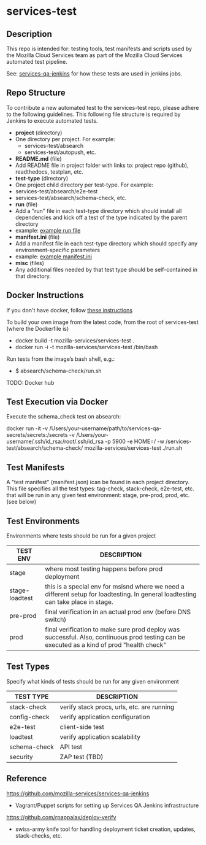 services-test
===================================

Description
----------------------

This repo is intended for: testing tools, test manifests and scripts used by the Mozilla Cloud Services team as part of the Mozilla Cloud Services automated test pipeline.

See: [services-qa-jenkins](https://github.com/mozilla-services/services-qa-jenkins) for how these tests are used in jenkins jobs.

Repo Structure
----------------------
To contribute a new automated test to the services-test repo, please adhere to the following guidelines.  This following file structure is required by Jenkins to execute automated tests.

* __project__ (directory)
 * One directory per project.  For example:
   * services-test/absearch
   * services-test/autopush, etc.
* __README.md__ (file) 
 * Add README file in project folder with links to: project repo (github), readthedocs, testplan, etc. 
* __test-type__ (directory)
 * One project child directory per test-type.  For example:
  * services-test/absearch/e2e-test
  * services-test/absearch/schema-check, etc.
* __run__ (file)
 * Add a "run" file in each test-type directory which should install all dependencies and kick off a test of the type indicated by the parent directory
 * example: [example run file](/demo/e2e-test/run)
* __manifest.ini__ (file)
 * Add a manifest file in each test-type directory which should specify any environment-specific parameters
  * example: [example manifest.ini](/demo/e2e-test/manifest.ini)
* __misc__ (files)
 * Any additional files needed by that test type should be self-contained in that directory.

Docker Instructions
----------------------

If you don't have docker, follow [these instructions](https://docs.docker.com/installation/mac/)

To build your own image from the latest code, from the root of services-test (where the Dockerfile is)
* docker build -t mozilla-services/services-test .
* docker run -i -t mozilla-services/services-test /bin/bash

Run tests from the image’s bash shell, e.g.:
* $ absearch/schema-check/run.sh

TODO: Docker hub

Test Execution via Docker
----------------------

Execute the schema_check test on absearch:

docker run -it -v /Users/your-username/path/to/services-qa-secrets/secrets:/secrets -v /Users/your-username/.ssh/id_rsa:/root/.ssh/id_rsa -p 5900 -e HOME=/ -w /services-test/absearch/schema-check/ mozilla-services/services-test ./run.sh


Test Manifests
----------------------

A "test manifest" (manifest.json) ican be found in each project directory.
This file specifies all the test types:
tag-check, stack-check, e2e-test, etc. that will be run in any given
test environment: stage, pre-prod, prod, etc.
(see below)


Test Environments
----------------------
Environments where tests should be run for a given project

 TEST ENV       |    DESCRIPTION
 ---------------|---------------------------------------------------
 stage          | where most testing happens before prod deployment
 stage-loadtest | this is a special env for msisnd where we need a different setup for loadtesting.  In general loadtesting can take place in stage.
 pre-prod       | final verification in an actual prod env (before DNS switch)
 prod           | final verification to make sure prod deploy was successful. Also, continuous prod testing can be executed as a kind of prod "health check"


Test Types
----------------------
Specify what kinds of tests should be run for any given environment

 TEST TYPE     | DESCRIPTION
 ------------- | -------------------------------------------
 stack-check   | verify stack procs, urls, etc. are running
 config-check  | verify application configuration
 e2e-test      | client-side test
 loadtest      | verify application scalability
 schema-check  | API test
 security      | ZAP test (TBD)


Reference
----------------------

https://github.com/mozilla-services/services-qa-jenkins
* Vagrant/Puppet scripts for setting up Services QA Jenkins infrastructure

https://github.com/rpappalax/deploy-verify
* swiss-army knife tool for handling deployment ticket creation, updates, stack-checks, etc.
